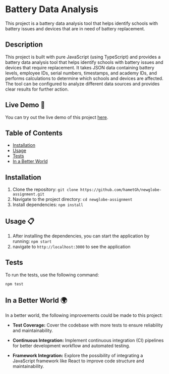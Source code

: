 # Battery Data Analysis

This project is a battery data analysis tool that helps identify schools with battery issues and devices that are in need of battery replacement.

## Description

This project is built with pure JavaScript (using TypeScript) and provides a battery data analysis tool that helps identify schools with battery issues and devices that require replacement. It takes JSON data containing battery levels, employee IDs, serial numbers, timestamps, and academy IDs, and performs calculations to determine which schools and devices are affected. The tool can be configured to analyze different data sources and provides clear results for further action.

## Live Demo 🚀

You can try out the live demo of this project [here](https://hametgh.github.io/newglobe-assignment/).

## Table of Contents

- [Installation](#installation)
- [Usage](#usage)
- [Tests](#tests)
- [In a Better World](#in-a-better-world)

## Installation

1. Clone the repository: `git clone https://github.com/hametGh/newglobe-assignment.git`
2. Navigate to the project directory: `cd newglobe-assignment`
3. Install dependencies: `npm install`

## Usage 📋

1. After installing the dependencies, you can start the application by running: `npm start`
2. navigate to `http://localhost:3000` to see the application

## Tests

To run the tests, use the following command:

```bash
npm test
```

## In a Better World 🌍

In a better world, the following improvements could be made to this project:

- **Test Coverage:** Cover the codebase with more tests to ensure reliability and maintainability.

- **Continuous Integration:** Implement continuous integration (CI) pipelines for better development workflow and automated testing.

- **Framework Integration:** Explore the possibility of integrating a JavaScript framework like React to improve code structure and maintainability.
